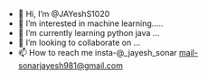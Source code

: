 - 👋 Hi, I’m @JAYeshS1020
- 👀 I’m interested in machine learning.....
- 🌱 I’m currently learning python java  ...
- 💞️ I’m looking to collaborate on ...
- 📫 How to reach me insta-@_jayesh_sonar mail-sonarjayesh981@gmail.com

<!---
JAYeshS1020/JAYeshS1020 is a ✨ special ✨ repository because its `README.md` (this file) appears on your GitHub profile.
You can click the Preview link to take a look at your changes.
--->
